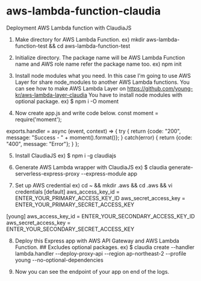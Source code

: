 # aws-lambda-function-claudia
Deployment AWS Lambda function with ClaudiaJS

1. Make directory for AWS Lambda Function.
ex) mkdir aws-lambda-function-test && cd aws-lambda-function-test

2. Initialize directory. The package name will be AWS Lambda Function name and AWS role name refer the package name too.
ex) npm init

3. Install node modules what you need. In this case I'm going to use AWS Layer for share node_modules to another AWS Lambda functions. You can see how to make AWS Lambda Layer on https://github.com/young-kr/aws-lambda-layer-claudia
You have to install node modules with optional package.
ex) $ npm i -O moment

4. Now create app.js and write code below.
  const moment = require('moment');
  
  exports.handler = async (event, context) => {
    try {
      return {code: "200", message: "Success - " + moment().format()};
    } catch(error) {
      return {code: "400", message: "Error"};
    }
  };

5. Install ClaudiaJS
ex) $ npm i -g claudiajs

6. Generate AWS Lambda wrapper with ClaudiaJS
ex) $ claudia generate-serverless-express-proxy --express-module app

7. Set up AWS credential
ex) cd ~ && mkdir .aws && cd .aws && vi credentials
  [default]
  aws_access_key_id = ENTER_YOUR_PRIMARY_ACCESS_KEY_ID
  aws_secret_access_key = ENTER_YOUR_PRIMARY_SECRET_ACCESS_KEY

  [young]
  aws_access_key_id = ENTER_YOUR_SECONDARY_ACCESS_KEY_ID
  aws_secret_access_key = ENTER_YOUR_SECONDARY_SECRET_ACCESS_KEY

8. Deploy this Express app with AWS API Gateway and AWS Lambda Function. ## Excludes optional packages.
ex) $ claudia create --handler lambda.handler --deploy-proxy-api --region ap-northeast-2 --profile young --no-optional-dependencies

9. Now you can see the endpoint of your app on end of the logs.
